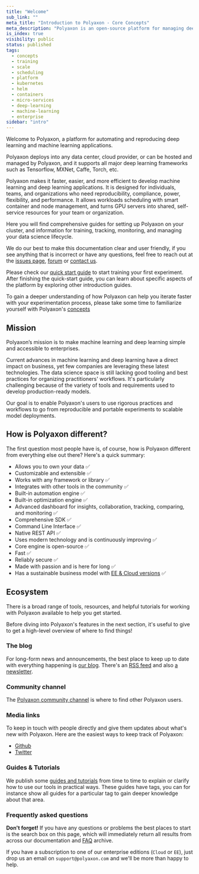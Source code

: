 ```yaml
---
title: "Welcome"
sub_link: ""
meta_title: "Introduction to Polyaxon - Core Concepts"
meta_description: "Polyaxon is an open-source platform for managing deep learning and machine learning lifecycle for teams who need power, flexibility, and performance."
is_index: true
visibility: public
status: published
tags:
  - concepts
  - training
  - scale
  - scheduling
  - platform
  - kubernetes
  - helm
  - containers
  - micro-services
  - deep-learning
  - machine-learning
  - enterprise
sidebar: "intro"
---
```


Welcome to Polyaxon, a platform for automating and reproducing deep learning and machine learning applications.

Polyaxon deploys into any data center, cloud provider,
or can be hosted and managed by Polyaxon,
and it supports all major deep learning frameworks such as Tensorflow, MXNet, Caffe, Torch, etc.

Polyaxon makes it faster, easier, and more efficient to develop machine learning and deep learning applications.
It is designed for individuals, teams, and organizations who need reproducibility, compliance, power, flexibility, and performance.
It allows workloads scheduling with smart container and node management, and turns GPU servers into shared, self-service resources for your team or organization.

Here you will find comprehensive guides for setting up Polyaxon on your cluster,
and information for training, tracking, monitoring, and managing your data science lifecycle.

We do our best to make this documentation clear and user friendly,
if you see anything that is incorrect or have any questions,
feel free to reach out at the
[issues page](https://github.com/polyaxon/polyaxon/issues),
[forum](/slack/)
or [contact us](mailto:contact@polyaxon.com).

Please check our [quick start guide](/docs/intro/quick-start/) to start training your first experiment.
After finishing the quick-start guide, you can learn about specific aspects of the platform by exploring other introduction guides.

To gain a deeper understanding of how Polyaxon can help you iterate faster with your experimentation process,
please take some time to familiarize yourself with Polyaxon's [concepts](/docs/intro/concepts/organization-concepts/)

## Mission

Polyaxon’s mission is to make machine learning and deep learning simple and accessible to enterprises.

Current advances in machine learning and deep learning have a direct impact on business,
yet few companies are leveraging these latest technologies.
The data science space is still lacking good tooling and best practices
for organizing practitioners' workflows. It's particularly challenging
because of the variety of tools and requirements used to develop production-ready models.

Our goal is to enable Polyaxon's users to use rigorous practices and workflows to
go from reproducible and portable experiments to scalable model deployments.

## How is Polyaxon different?

The first question most people have is, of course, how is Polyaxon different from everything else out there? Here's a quick summary:

 * Allows you to own your data ✅
 * Customizable and extensible ✅
 * Works with any framework or library ✅
 * Integrates with other tools in the community ✅
 * Built-in automation engine ✅
 * Built-in optimization engine ✅
 * Advanced dashboard for insights, collaboration, tracking, comparing, and monitoring  ✅
 * Comprehensive SDK ✅
 * Command Line Interface ✅
 * Native REST API ✅
 * Uses modern technology and is continuously improving ✅
 * Core engine is open-source ✅
 * Fast ✅
 * Reliably secure ✅
 * Made with passion and is here for long ✅
 * Has a sustainable business model with [EE & Cloud versions](/pricing/) ✅

## Ecosystem

There is a broad range of tools, resources, and helpful tutorials for working with Polyaxon available to help you get started.

Before diving into Polyaxon's features in the next section, it's useful to give to get a high-level overview of where to find things!

### The blog

For long-form news and announcements, the best place to keep up to date with everything happening is [our blog](https://medium.com/polyaxon).
There's an [RSS feed](https://medium.com/feed/polyaxon) and
also [a newsletter](https://polyaxon.us17.list-manage.com/subscribe/post?u=1b6eccb8409861418bcc5dbfc&id=012464842e).

### Community channel

The [Polyaxon community channel](/slack/) is where to find other Polyaxon users.

### Media links

To keep in touch with people directly and give them updates about what's new with Polyaxon.
Here are the easiest ways to keep track of Polyaxon:

- [Github](https://github.com/polyaxon/polyaxon)
- [Twitter](https://twitter.com/polyaxonAI)

### Guides &  Tutorials

We publish some [guides and tutorials](https://blog.polyaxon.com) from time to time to explain or clarify how to use our tools in practical ways.
These guides have tags, you can for instance show all guides for a particular tag to gain deeper knowledge about that area.

### Frequently asked questions

**Don't forget!** If you have any questions or problems the best places to start is the search box on this page, which will immediately return all results from across our documentation and [FAQ](/faq/) archive.


If you have a subscription to one of our enterprise editions (`Cloud` or `EE`),
just drop us an email on `support@polyaxon.com` and we'll be more than happy to help.
